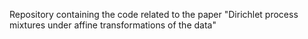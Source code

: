 Repository containing the code related to the paper "Dirichlet process mixtures under affine transformations of the data"
